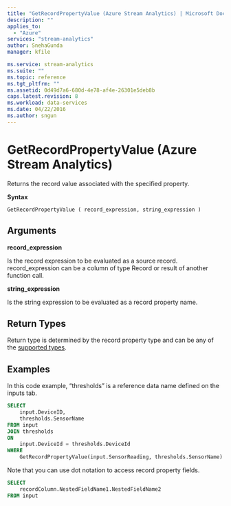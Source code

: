 ```yaml
---
title: "GetRecordPropertyValue (Azure Stream Analytics) | Microsoft Docs"
description: ""
applies_to: 
  - "Azure"
services: "stream-analytics"
author: SnehaGunda
manager: kfile

ms.service: stream-analytics
ms.suite: ""
ms.topic: reference
ms.tgt_pltfrm: ""   
ms.assetid: 0d49d7a6-680d-4e78-af4e-26301e5deb8b
caps.latest.revision: 8
ms.workload: data-services
ms.date: 04/22/2016
ms.author: sngun
---
```

# GetRecordPropertyValue (Azure Stream Analytics)
  Returns the record value associated with the specified property.  
  
 **Syntax**  
  
```  
GetRecordPropertyValue ( record_expression, string_expression )  
```  
  
## Arguments  
 **record_expression**  
  
 Is the record expression to be evaluated as a source record. record_expression can be a column of type Record or result of another function call.  
  
 **string_expression**  
  
 Is the string expression to be evaluated as a record property name.  
  
## Return Types  
 Return type is determined by the record property type and can be any of the [supported types](data-types-azure-stream-analytics.md).  
  
## Examples  
 In this code example, “thresholds” is a reference data name defined on the inputs tab.  
  
```SQL  
SELECT   
    input.DeviceID,  
    thresholds.SensorName  
FROM input  
JOIN thresholds   
ON  
    input.DeviceId = thresholds.DeviceId  
WHERE  
    GetRecordPropertyValue(input.SensorReading, thresholds.SensorName) > thresholds.Value  
```  
  
 Note that you can use dot notation to access record property fields.  
  
```SQL  
SELECT   
    recordColumn.NestedFieldName1.NestedFieldName2  
FROM input  
  
```  
  
  